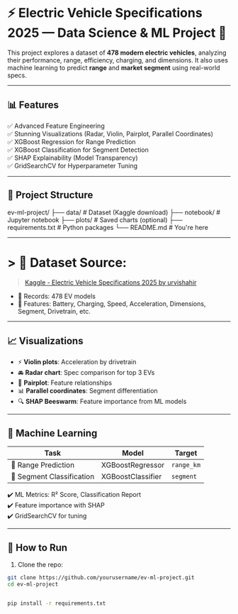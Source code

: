 # ⚡ Electric Vehicle Specifications 2025 — Data Science & ML Project 🚗

This project explores a dataset of **478 modern electric vehicles**, analyzing their performance, range, efficiency, charging, and dimensions. It also uses machine learning to predict **range** and **market segment** using real-world specs.

---

## 📊 Features

✅ Advanced Feature Engineering  
✅ Stunning Visualizations (Radar, Violin, Pairplot, Parallel Coordinates)  
✅ XGBoost Regression for Range Prediction  
✅ XGBoost Classification for Segment Detection  
✅ SHAP Explainability (Model Transparency)  
✅ GridSearchCV for Hyperparameter Tuning  

---

## 📁 Project Structure

ev-ml-project/
├── data/ # Dataset (Kaggle download)
├── notebook/ # Jupyter notebook
├── plots/ # Saved charts (optional)
├── requirements.txt # Python packages
└── README.md # You're here


---

# > 📌 Dataset Source:  
> [Kaggle - Electric Vehicle Specifications 2025 by urvishahir](https://www.kaggle.com/datasets/urvishahir/electric-vehicle-specifications-dataset-2025)

- 🔢 Records: 478 EV models  
- 📌 Features: Battery, Charging, Speed, Acceleration, Dimensions, Segment, Drivetrain, etc.

---

## 📈 Visualizations

- ⚡ **Violin plots**: Acceleration by drivetrain  
- 🚘 **Radar chart**: Spec comparison for top 3 EVs  
- 🧬 **Pairplot**: Feature relationships  
- 📊 **Parallel coordinates**: Segment differentiation  
- 🔍 **SHAP Beeswarm**: Feature importance from ML models  

---

## 🧠 Machine Learning

| Task                      | Model           | Target             |
|---------------------------|------------------|---------------------|
| 🔋 Range Prediction        | XGBoostRegressor | `range_km`          |
| 🎯 Segment Classification | XGBoostClassifier| `segment`           |

✔️ ML Metrics: R² Score, Classification Report  
✔️ Feature importance with SHAP  
✔️ GridSearchCV for tuning  

---

## 🚀 How to Run



1. Clone the repo:
```bash
git clone https://github.com/yourusername/ev-ml-project.git
cd ev-ml-project


pip install -r requirements.txt




